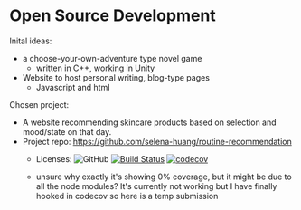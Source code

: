 # Open Source Development

Inital ideas:
- a choose-your-own-adventure type novel game 
  - written in C++, working in Unity
- Website to host personal writing, blog-type pages
  - Javascript and html

Chosen project:
- A website recommending skincare products based on selection and mood/state on that day.
- Project repo: https://github.com/selena-huang/routine-recommendation
  - Licenses: 
  ![GitHub](https://img.shields.io/github/license/selena-huang/COMS4995)
  [![Build Status](https://travis-ci.org/selena-huang/routine-recommendation.svg?branch=master)](https://travis-ci.org/selena-huang/routine-recommendation)
  [![codecov](https://codecov.io/gh/selena-huang/routine-recommendation/branch/master/graph/badge.svg?token=IWW8WUV5PT)](undefined)
  
  - unsure why exactly it's showing 0% coverage, but it might be due to all the node modules? It's currently not working but I have finally hooked in codecov so here is a temp submission

